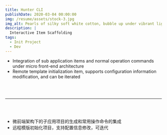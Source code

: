 ```yaml
---
title: Hunter CLI
publishDate: 2020-03-04 00:00:00
img: /resume/assets/stock-3.jpg
img_alt: Pearls of silky soft white cotton, bubble up under vibrant lighting
description: |
  Interactive Item Scaffolding
tags:
  - Init Project
  - Dev
---
```


- Integration of sub application items and normal operation commands under micro front-end architecture
- Remote template initialization item, supports configuration information modification, and can be iterated

<br/>
<br/>

---

<br/>
<br/>

- 微前端架构下的子应⽤项⽬的⽣成和常⽤操作命令的集成
- 远程模版初始化项⽬，支持配置信息修改，可迭代
